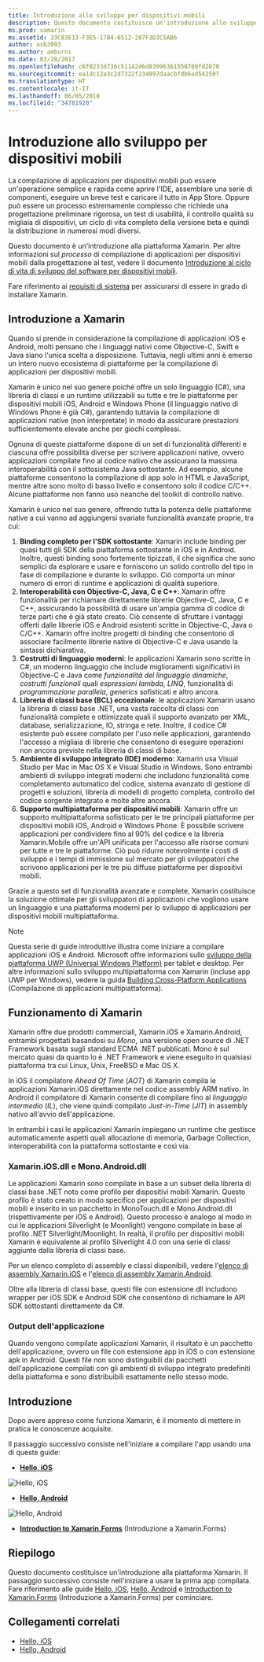 ```yaml
---
title: Introduzione allo sviluppo per dispositivi mobili
description: Questo documento costituisce un'introduzione allo sviluppo per dispositivi mobili e presenta Xamarin, il suo funzionamento e le applicazioni che genera.
ms.prod: xamarin
ms.assetid: 33C83E13-F3E5-17B4-6512-207F3D3C5AB6
author: asb3993
ms.author: amburns
ms.date: 03/28/2017
ms.openlocfilehash: c6f0233d736c51142d6d83996361558709fd2070
ms.sourcegitcommit: ea1dc12a3c2d7322f234997daacbfdb6ad542507
ms.translationtype: HT
ms.contentlocale: it-IT
ms.lasthandoff: 06/05/2018
ms.locfileid: "34781920"
---
```

# <a name="introduction-to-mobile-development"></a>Introduzione allo sviluppo per dispositivi mobili

La compilazione di applicazioni per dispositivi mobili può essere un'operazione semplice e rapida come aprire l'IDE, assemblare una serie di componenti, eseguire un breve test e caricare il tutto in App Store. Oppure può essere un processo estremamente complesso che richiede una progettazione preliminare rigorosa, un test di usabilità, il controllo qualità su migliaia di dispositivi, un ciclo di vita completo della versione beta e quindi la distribuzione in numerosi modi diversi.

Questo documento è un'introduzione alla piattaforma Xamarin. Per altre informazioni sul *processo* di compilazione di applicazioni per dispositivi mobili dalla progettazione al test, vedere il documento [Introduzione al ciclo di vita di sviluppo del software per dispositivi mobili](~/cross-platform/get-started/introduction-to-mobile-sdlc.md).

Fare riferimento ai [requisiti di sistema](~/cross-platform/get-started/requirements.md#mac) per assicurarsi di essere in grado di installare Xamarin.

## <a name="introduction-to-xamarin"></a>Introduzione a Xamarin

Quando si prende in considerazione la compilazione di applicazioni iOS e Android, molti pensano che i linguaggi nativi come Objective-C, Swift e Java siano l'unica scelta a disposizione. Tuttavia, negli ultimi anni è emerso un intero nuovo ecosistema di piattaforme per la compilazione di applicazioni per dispositivi mobili.

Xamarin è unico nel suo genere poiché offre un solo linguaggio (C#), una libreria di classi e un runtime utilizzabili su tutte e tre le piattaforme per dispositivi mobili iOS, Android e Windows Phone (il linguaggio nativo di Windows Phone è già C#), garantendo tuttavia la compilazione di applicazioni native (non interpretate) in modo da assicurare prestazioni sufficientemente elevate anche per giochi complessi.

Ognuna di queste piattaforme dispone di un set di funzionalità differenti e ciascuna offre possibilità diverse per scrivere applicazioni native, ovvero applicazioni compilate fino al codice nativo che assicurano la massima interoperabilità con il sottosistema Java sottostante. Ad esempio, alcune piattaforme consentono la compilazione di app solo in HTML e JavaScript, mentre altre sono molto di basso livello e consentono solo il codice C/C++. Alcune piattaforme non fanno uso neanche del toolkit di controllo nativo.

Xamarin è unico nel suo genere, offrendo tutta la potenza delle piattaforme native a cui vanno ad aggiungersi svariate funzionalità avanzate proprie, tra cui:

1.   **Binding completo per l'SDK sottostante**: Xamarin include binding per quasi tutti gli SDK della piattaforma sottostante in iOS e in Android. Inoltre, questi binding sono fortemente tipizzati, il che significa che sono semplici da esplorare e usare e forniscono un solido controllo del tipo in fase di compilazione e durante lo sviluppo. Ciò comporta un minor numero di errori di runtime e applicazioni di qualità superiore.
1.   **Interoperabilità con Objective-C, Java, C e C++**: Xamarin offre funzionalità per richiamare direttamente librerie Objective-C, Java, C e C++, assicurando la possibilità di usare un'ampia gamma di codice di terze parti che è già stato creato. Ciò consente di sfruttare i vantaggi offerti dalle librerie iOS e Android esistenti scritte in Objective-C, Java o C/C++. Xamarin offre inoltre progetti di binding che consentono di associare facilmente librerie native di Objective-C e Java usando la sintassi dichiarativa.
1.   **Costrutti di linguaggio moderni**: le applicazioni Xamarin sono scritte in C#, un moderno linguaggio che include miglioramenti significativi in Objective-C e Java come *funzionalità del linguaggio dinamiche*, *costrutti funzionali* quali *espressioni lambda*, *LINQ*, funzionalità di *programmazione parallela*, *generics* sofisticati e altro ancora.
1.   **Libreria di classi base (BCL) eccezionale**: le applicazioni Xamarin usano la libreria di classi base .NET, una vasta raccolta di classi con funzionalità complete e ottimizzate quali il supporto avanzato per XML, database, serializzazione, IO, stringa e rete. Inoltre, il codice C# esistente può essere compilato per l'uso nelle applicazioni, garantendo l'accesso a migliaia di librerie che consentono di eseguire operazioni non ancora previste nella libreria di classi di base.
1.   **Ambiente di sviluppo integrato (IDE) moderno**: Xamarin usa Visual Studio per Mac in Mac OS X e Visual Studio in Windows. Sono entrambi ambienti di sviluppo integrati moderni che includono funzionalità come completamento automatico del codice, sistema avanzato di gestione di progetti e soluzioni, libreria di modelli di progetto completa, controllo del codice sorgente integrato e molte altre ancora.
1.   **Supporto multipiattaforma per dispositivi mobili**: Xamarin offre un supporto multipiattaforma sofisticato per le tre principali piattaforme per dispositivi mobili iOS, Android e Windows Phone. È possibile scrivere applicazioni per condividere fino al 90% del codice e la libreria Xamarin.Mobile offre un'API unificata per l'accesso alle risorse comuni per tutte e tre le piattaforme. Ciò può ridurre notevolmente i costi di sviluppo e i tempi di immissione sul mercato per gli sviluppatori che scrivono applicazioni per le tre più diffuse piattaforme per dispositivi mobili.


Grazie a questo set di funzionalità avanzate e complete, Xamarin costituisce la soluzione ottimale per gli sviluppatori di applicazioni che vogliono usare un linguaggio e una piattaforma moderni per lo sviluppo di applicazioni per dispositivi mobili multipiattaforma.


> [!NOTE]
> Questa serie di guide introduttive illustra come iniziare a compilare applicazioni iOS e Android. Microsoft offre informazioni sullo [sviluppo della piattaforma UWP (Universal Windows Platform)](https://docs.microsoft.com/windows/uwp/develop/) per tablet e desktop. Per altre informazioni sullo sviluppo multipiattaforma con Xamarin (incluse app UWP per Windows), vedere la guida [Building Cross-Platform Applications](~/cross-platform/app-fundamentals/building-cross-platform-applications/index.md) (Compilazione di applicazioni multipiattaforma).



## <a name="how-does-xamarin-work"></a>Funzionamento di Xamarin

Xamarin offre due prodotti commerciali, Xamarin.iOS e Xamarin.Android, entrambi progettati basandosi su *Mono*, una versione open source di .NET Framework basata sugli standard ECMA .NET pubblicati. Mono è sul mercato quasi da quanto lo è .NET Framework e viene eseguito in qualsiasi piattaforma tra cui Linux, Unix, FreeBSD e Mac OS X.

In iOS il compilatore *Ahead Of Time* (*AOT*) di Xamarin compila le applicazioni Xamarin.iOS direttamente nel codice assembly ARM nativo. In Android il compilatore di Xamarin consente di compilare fino al *linguaggio intermedio* (*IL*), che viene quindi compilato *Just-in-Time* (*JIT*) in assembly nativo all'avvio dell'applicazione.

In entrambi i casi le applicazioni Xamarin impiegano un runtime che gestisce automaticamente aspetti quali allocazione di memoria, Garbage Collection, interoperabilità con la piattaforma sottostante e così via.



### <a name="xamariniosdll-and-monoandroiddll"></a>Xamarin.iOS.dll e Mono.Android.dll

Le applicazioni Xamarin sono compilate in base a un subset della libreria di classi base .NET noto come profilo per dispositivi mobili Xamarin. Questo profilo è stato creato in modo specifico per applicazioni per dispositivi mobili e inserito in un pacchetto in MonoTouch.dll e Mono.Android.dll (rispettivamente per iOS e Android). Questo processo è analogo al modo in cui le applicazioni Silverlight (e Moonlight) vengono compilate in base al profilo .NET Silverlight/Moonlight. In realtà, il profilo per dispositivi mobili Xamarin è equivalente al profilo Silverlight 4.0 con una serie di classi aggiunte dalla libreria di classi base.

Per un elenco completo di assembly e classi disponibili, vedere l'[elenco di assembly Xamarin.iOS](~/cross-platform/internals/available-assemblies.md) e l'[elenco di assembly Xamarin.Android](~/cross-platform/internals/available-assemblies.md).

Oltre alla libreria di classi base, questi file con estensione dll includono wrapper per iOS SDK e Android SDK che consentono di richiamare le API SDK sottostanti direttamente da C#.



### <a name="application-output"></a>Output dell'applicazione

Quando vengono compilate applicazioni Xamarin, il risultato è un pacchetto dell'applicazione, ovvero un file con estensione app in iOS o con estensione apk in Android. Questi file non sono distinguibili dai pacchetti dell'applicazione compilati con gli ambienti di sviluppo integrato predefiniti della piattaforma e sono distribuibili esattamente nello stesso modo.



## <a name="getting-started"></a>Introduzione

Dopo avere appreso come funziona Xamarin, è il momento di mettere in pratica le conoscenze acquisite.

Il passaggio successivo consiste nell'iniziare a compilare l'app usando una di queste guide:

* [**Hello, iOS**](~/ios/get-started/hello-ios/index.md)

![](introduction-to-mobile-development-images/ios.png "Hello, iOS")


* [**Hello, Android**](~/android/get-started/hello-android/index.md)

![](introduction-to-mobile-development-images/android.png "Hello, Android")


* [**Introduction to Xamarin.Forms**](~/xamarin-forms/get-started/introduction-to-xamarin-forms.md) (Introduzione a Xamarin.Forms)





## <a name="summary"></a>Riepilogo

Questo documento costituisce un'introduzione alla piattaforma Xamarin. Il passaggio successivo consiste nell'iniziare a usare la prima app compilata. Fare riferimento alle guide [Hello, iOS](~/ios/get-started/hello-ios/index.md), [Hello, Android](~/android/get-started/hello-android/index.md) e [Introduction to Xamarin.Forms](~/xamarin-forms/get-started/introduction-to-xamarin-forms.md) (Introduzione a Xamarin.Forms) per cominciare.


## <a name="related-links"></a>Collegamenti correlati

- [Hello, iOS](~/ios/get-started/hello-ios/index.md)
- [Hello, Android](~/android/get-started/hello-android/index.md)
